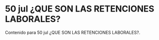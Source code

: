 # 50 jul  ¿QUE SON LAS RETENCIONES LABORALES?

Contenido para 50 jul  ¿QUE SON LAS RETENCIONES LABORALES?.
